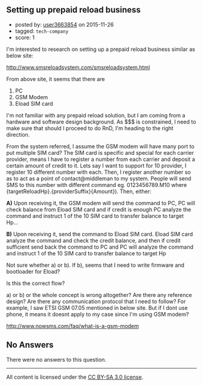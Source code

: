 ## Setting up prepaid reload business

- posted by: [user3663854](https://stackexchange.com/users/4506704/user3663854) on 2015-11-26
- tagged: `tech-company`
- score: 1

<p>I'm interested to research on setting up a prepaid reload business similar as below site:</p>

<p><a href="http://www.smsreloadsystem.com/smsreloadsystem.html" rel="nofollow">http://www.smsreloadsystem.com/smsreloadsystem.html</a></p>

<p>From above site, it seems that there are</p>

<ol>
<li>PC </li>
<li>GSM Modem </li>
<li>Eload SIM card</li>
</ol>

<p>I'm not familiar with any prepaid reload solution, but I am coming from a hardware and software design background. As $$$ is constrained, I need to make sure that should I proceed to do RnD, I'm heading to the right direction.</p>

<p>From the system referred, I assume the GSM modem will have many port to put multiple SIM card? The SIM card is specific and special for each carrier provider, means I have to register a number from each carrier and deposit a certain amount of credit to it. Lets say I want to support for 10 provider, I register 10 different number with each. Then, I register another number so as to act as a point of contact@middleman to my system. People will send SMS to this number with different command eg. 0123456789.M10 where {targetReloadHp}.{providerSuffix}{Amount}). Then, either:</p>

<p><strong>A)</strong> Upon receiving it, the GSM modem will send the command to PC, PC will check balance from Eload SIM card and if credit is enough PC analyze the command and instruct 1 of the 10 SIM card to transfer balance to target Hp...</p>

<p><strong>B)</strong> Upon receiving it, send the command to Eload SIM card. Eload SIM card analyze the command and check the credit balance, and then if credit sufficient send back the command to PC and PC will analyze the command and instruct 1 of the 10 SIM card to transfer balance to target Hp</p>

<p>Not sure whether a) or b). If b), seems that I need to write firmware and bootloader for Eload? </p>

<p>Is this the correct flow?</p>

<p>a) or b) or the whole concept is wrong altogether? Are there any reference design? Are there any communication protocol that I need to follow? For example, I saw  ETSI GSM 07.05 mentioned in below site. But if I dont use phone, it means it doesnt apply to my case since I'm using GSM modem?</p>

<p><a href="http://www.nowsms.com/faq/what-is-a-gsm-modem" rel="nofollow">http://www.nowsms.com/faq/what-is-a-gsm-modem</a></p>


## No Answers

There were no answers to this question.


---

All content is licensed under the [CC BY-SA 3.0 license](https://creativecommons.org/licenses/by-sa/3.0/).
